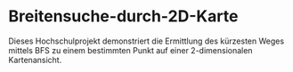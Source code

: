 # Breitensuche-durch-2D-Karte
Dieses Hochschulprojekt demonstriert die Ermittlung des kürzesten Weges mittels BFS zu einem bestimmten Punkt auf einer 2-dimensionalen Kartenansicht.
